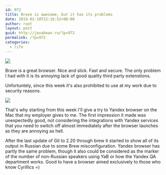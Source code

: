 ```yaml
---
id: 972
title: Brave is awesome, but it has its problems
date: 2019-02-10T22:16:52+00:00
author: root
layout: post
guid: http://javabean.ru/?p=972
permalink: /?p=972
categories:
  - life
---
```

<img class="alignleft" src="hhttps://images.idgesg.net/images/article/2017/08/brave_browser-100732965-large.jpg" />

<p>Brave is a great browser. Nice and slick. Fast and secure. The only problem I had with it is its annoying lack of good quality third party extenstions.</p>

<p>Unfortuntely, since this week it's also prohibited to use at my work due to security reasons.</p>

<img class="alignleft" src="https://upload.wikimedia.org/wikipedia/commons/thumb/8/84/Yandex.Browser_icon.svg/1200px-Yandex.Browser_icon.svg.png" />

<p>That's why starting from this week I'll give a try to Yandex browser on the Mac that my employer gives to me. The first impression it made was unexpectedly good, not considering the integrations with Yandex services that you need to switch off almost immediately after the browser launches as they are annoying as hell.</p>

<p>After  the last update of Git to 2.20 through brew it started to show all of its output in Russian due to some Brew misconfiguration. Yandex browser has partly the same problem, though it also could be considered as the marker of the number of non-Russian speakers using YaB or how the Yandex QA department works. Good to have a browser aimed exclusively to those who know Cyrillics =) </p>
